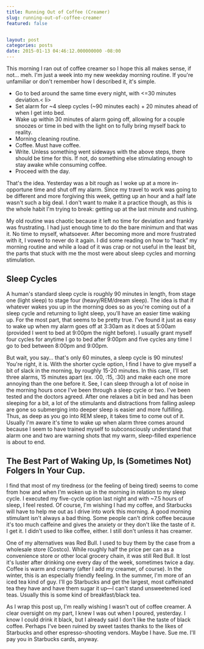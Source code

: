 ```yaml
---
title: Running Out of Coffee (Creamer)
slug: running-out-of-coffee-creamer
featured: false


layout: post
categories: posts
date: 2015-01-13 04:46:12.000000000 -08:00
---
```


This morning I ran out of coffee creamer so I hope this all makes sense, if not… meh. I'm just a week into my new weekday morning routine. If you're unfamiliar or don't remember how I described it, it's simple.

- Go to bed around the same time every night, with \<=30 minutes deviation.\< li\>
- Set alarm for ~4 sleep cycles (~90 minutes each) + 20 minutes ahead of when I get into bed.
- Wake up within 30 minutes of alarm going off, allowing for a couple snoozes or time in bed with the light on to fully bring myself back to reality.
- Morning cleaning routine.
- Coffee. Must have coffee.
- Write. Unless something went sideways with the above steps, there should be time for this. If not, do something else stimulating enough to stay awake while consuming coffee.
- Proceed with the day.

That's the idea. Yesterday was a bit rough as I woke up at a more in-opportune time and shut off my alarm. Since my travel to work was going to be different and more forgiving this week, getting up an hour and a half late wasn't such a big deal. I don't want to make it a practice though, as this is the whole habit I'm trying to break: getting up at the last minute and rushing.

My old routine was chaotic because it left no time for deviation and frankly was frustrating. I had just enough time to do the bare minimum and that was it. No time to myself, whatsoever. After becoming more and more frustrated with it, I vowed to never do it again. I did some reading on how to “hack” my morning routine and while a load of it was crap or not useful in the least bit, the parts that stuck with me the most were about sleep cycles and morning stimulation.

## Sleep Cycles

A human's standard sleep cycle is roughly 90 minutes in length, from stage one (light sleep) to stage four (heavy/REM/dream sleep). The idea is that if whatever wakes you up in the morning does so as you're coming out of a sleep cycle and returning to light sleep, you'll have an easier time waking up. For the most part, that seems to be pretty true. I've found it just as easy to wake up when my alarm goes off at 3:30am as it does at 5:00am (provided I went to bed at 9:00pm the night before). I usually grant myself four cycles for anytime I go to bed after 9:00pm and five cycles any time I go to bed between 8:00pm and 9:00pm.

But wait, you say… that's only 60 minutes, a sleep cycle is 90 minutes! You're right, it is. With the shorter cycle option, I find I have to give myself a bit of slack in the morning, by roughly 15-20 minutes. In this case, I'll set three alarms, 15 minutes apart (ex. :00, :15, :30) and make each one more annoying than the one before it. See, I can sleep through a lot of noise in the morning hours once I've been through a sleep cycle or two. I've been tested and the doctors agreed. After one relaxes a bit in bed and has been sleeping for a bit, a lot of the stimulants and distractions from falling asleep are gone so submerging into deeper sleep is easier and more fulfilling. Thus, as deep as you go into REM sleep, it takes time to come out of it. Usually I'm aware it's time to wake up when alarm three comes around because I seem to have trained myself to subconsciously understand that alarm one and two are warning shots that my warm, sleep-filled experience is about to end.

## The Best Part of Waking Up, Is (Sometimes Not) Folgers In Your Cup.

I find that most of my tiredness (or the feeling of being tired) seems to come from how and when I'm woken up in the morning in relation to my sleep cycle. I executed my five-cycle option last night and with ~7.5 hours of sleep, I feel rested. Of course, I'm wishing I had my coffee, and Starbucks will have to help me out as I drive into work this morning. A good morning stimulant isn't always a bad thing. Some people can't drink coffee because it's too much caffeine and gives the anxiety or they don't like the taste of it. I get it. I didn't used to like coffee, either. I still don't unless it has creamer.

One of my alternatives was Red Bull. I used to buy them by the case from a wholesale store (Costco). While roughly half the price per can as a convenience store or other local grocery chain, it was still Red Bull. It lost it's luster after drinking one every day of the week, sometimes twice a day. Coffee is warm and creamy (after I add my creamer, of course). In the winter, this is an especially friendly feeling. In the summer, I'm more of an iced tea kind of guy. I'll go Starbucks and get the largest, most caffeinated tea they have and have them sugar it up—I can't stand unsweetened iced teas. Usually this is some kind of breakfast/black tea.

As I wrap this post up, I'm really wishing I wasn't out of coffee creamer. A clear oversight on my part, I knew I was out when I poured, yesterday. I know I could drink it black, but I already said I don't like the taste of black coffee. Perhaps I've been ruined by sweet tastes thanks to the likes of Starbucks and other espresso-shooting vendors. Maybe I have. Sue me. I'll pay you in Starbucks cards, anyway.

